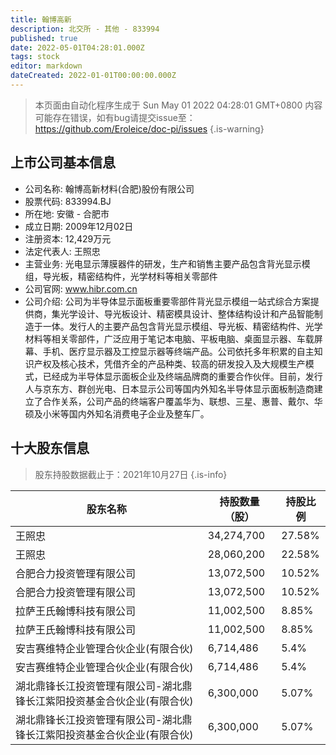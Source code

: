 ```yaml
---
title: 翰博高新
description: 北交所 - 其他 - 833994
published: true
date: 2022-05-01T04:28:01.000Z
tags: stock
editor: markdown
dateCreated: 2022-01-01T00:00:00.000Z
---
```


> 本页面由自动化程序生成于 Sun May 01 2022 04:28:01 GMT+0800
> 内容可能存在错误，如有bug请提交issue至：https://github.com/Eroleice/doc-pi/issues
{.is-warning}

## 上市公司基本信息
- 公司名称: 翰博高新材料(合肥)股份有限公司
- 股票代码: 833994.BJ
- 所在地: 安徽 - 合肥市
- 成立日期: 2009年12月02日
- 注册资本: 12,429万元
- 法定代表人: 王照忠
- 主营业务: 光电显示薄膜器件的研发，生产和销售主要产品包含背光显示模组，导光板，精密结构件，光学材料等相关零部件
- 公司官网: www.hibr.com.cn
- 公司介绍: 公司为半导体显示面板重要零部件背光显示模组一站式综合方案提供商，集光学设计、导光板设计、精密模具设计、整体结构设计和产品智能制造于一体。发行人的主要产品包含背光显示模组、导光板、精密结构件、光学材料等相关零部件，广泛应用于笔记本电脑、平板电脑、桌面显示器、车载屏幕、手机、医疗显示器及工控显示器等终端产品。公司依托多年积累的自主知识产权及核心技术，凭借齐全的产品种类、较高的研发投入及大规模生产模式，已经成为半导体显示面板企业及终端品牌商的重要合作伙伴。目前，发行人与京东方、群创光电、日本显示公司等国内外知名半导体显示面板制造商建立了合作关系，公司产品的终端客户覆盖华为、联想、三星、惠普、戴尔、华硕及小米等国内外知名消费电子企业及整车厂。


## 十大股东信息
> 股东持股数据截止于：2021年10月27日
{.is-info}

| 股东名称 | 持股数量（股） | 持股比例 |
| --- | --- | --- |
| 王照忠 | 34,274,700 | 27.58% |
| 王照忠 | 28,060,200 | 22.58% |
| 合肥合力投资管理有限公司 | 13,072,500 | 10.52% |
| 合肥合力投资管理有限公司 | 13,072,500 | 10.52% |
| 拉萨王氏翰博科技有限公司 | 11,002,500 | 8.85% |
| 拉萨王氏翰博科技有限公司 | 11,002,500 | 8.85% |
| 安吉赛维特企业管理合伙企业(有限合伙) | 6,714,486 | 5.4% |
| 安吉赛维特企业管理合伙企业(有限合伙) | 6,714,486 | 5.4% |
| 湖北鼎锋长江投资管理有限公司-湖北鼎锋长江紫阳投资基金合伙企业(有限合伙) | 6,300,000 | 5.07% |
| 湖北鼎锋长江投资管理有限公司-湖北鼎锋长江紫阳投资基金合伙企业(有限合伙) | 6,300,000 | 5.07% |




